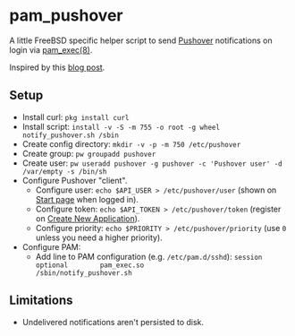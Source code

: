 # pam_pushover
A little FreeBSD specific helper script to send [Pushover](https://pushover.net) notifications on login via [pam_exec(8)](https://man.freebsd.org/pam_exec).

Inspired by this [blog post](https://medium.com/privacyguides/enabling-pushover-notifications-on-successful-ssh-logins-a0f984cfbd9d).

## Setup
* Install curl: `pkg install curl`
* Install script: `install -v -S -m 755 -o root -g wheel notify_pushover.sh /sbin`
* Create config directory: `mkdir -v -p -m 750 /etc/pushover`
* Create group: `pw groupadd pushover`
* Create user: `pw useradd pushover -g pushover -c 'Pushover user' -d /var/empty -s /bin/sh`
* Configure Pushover "client".
	* Configure user: `echo $API_USER > /etc/pushover/user` (shown on [Start page](https://pushover.net/) when logged in).
	* Configure token: `echo $API_TOKEN > /etc/pushover/token` (register on [Create New Application](https://pushover.net/apps/build)).
	* Configure priority: `echo $PRIORITY > /etc/pushover/priority` (use `0` unless you need a higher priority).
* Configure PAM:
	* Add line to PAM configuration (e.g. `/etc/pam.d/sshd`): `session         optional        pam_exec.so             /sbin/notify_pushover.sh`

## Limitations
* Undelivered notifications aren't persisted to disk.
